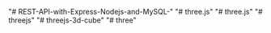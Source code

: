 "# REST-API-with-Express-Nodejs-and-MySQL-" 
"# three.js" 
"# three.js" 
"# threejs" 
"# threejs-3d-cube" 
"# three" 
